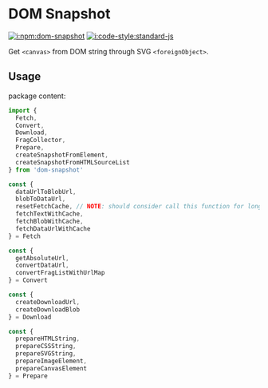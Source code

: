 # DOM Snapshot

[![i:npm:dom-snapshot]][l:npm:dom-snapshot]
[![i:code-style:standard-js]][l:code-style:standard-js]

Get `<canvas>` from DOM string through SVG `<foreignObject>`.

## Usage

package content:

```js
import {
  Fetch,
  Convert,
  Download,
  FragCollector,
  Prepare,
  createSnapshotFromElement,
  createSnapshotFromHTMLSourceList
} from 'dom-snapshot'

const {
  dataUrlToBlobUrl,
  blobToDataUrl,
  resetFetchCache, // NOTE: should consider call this function for long running pages
  fetchTextWithCache,
  fetchBlobWithCache,
  fetchDataUrlWithCache
} = Fetch

const {
  getAbsoluteUrl,
  convertDataUrl,
  convertFragListWithUrlMap
} = Convert

const { 
  createDownloadUrl, 
  createDownloadBlob 
} = Download

const {
  prepareHTMLString,
  prepareCSSString,
  prepareSVGString,
  prepareImageElement,
  prepareCanvasElement
} = Prepare
```

[i:npm:dom-snapshot]: https://img.shields.io/npm/v/dom-snapshot.svg
[l:npm:dom-snapshot]: https://www.npmjs.com/package/dom-snapshot
[i:code-style:standard-js]: https://img.shields.io/badge/code_style-standard-brightgreen.svg
[l:code-style:standard-js]: https://standardjs.com
